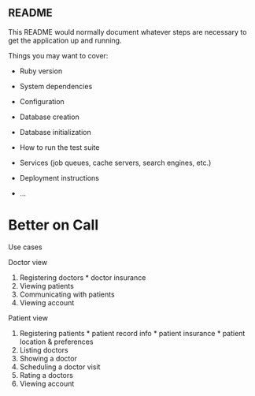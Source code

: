 ## README

This README would normally document whatever steps are necessary to get the
application up and running.

Things you may want to cover:

* Ruby version

* System dependencies

* Configuration

* Database creation

* Database initialization

* How to run the test suite

* Services (job queues, cache servers, search engines, etc.)

* Deployment instructions

* ...
# Better on Call


Use cases

Doctor view

  1. Registering doctors
    * doctor insurance
  2. Viewing patients
  3. Communicating with patients
  4. Viewing account


Patient view

  1. Registering patients
    * patient record info
    *  patient insurance
    * patient location & preferences
  2. Listing doctors
  3. Showing a doctor
  4. Scheduling a doctor visit
  5. Rating a doctors
  6. Viewing account
